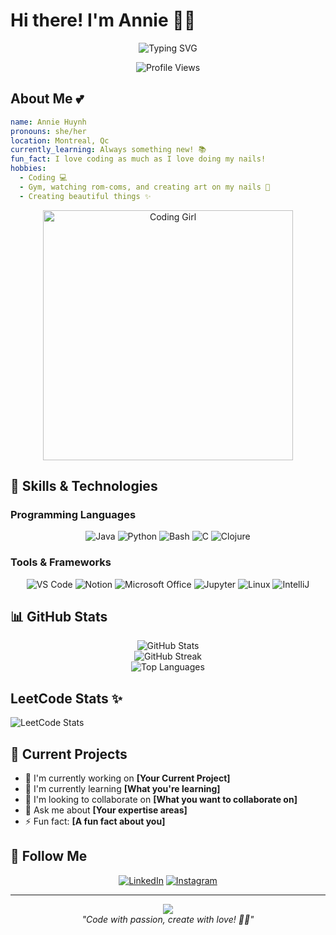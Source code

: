 # Hi there! I'm Annie 🌸✨

<div align="center">
  <img src="https://readme-typing-svg.herokuapp.com?font=Fira+Code&size=22&duration=3000&pause=1000&color=FF69B4&center=true&vCenter=true&width=435&lines=Welcome+to+my+coding+world!+%F0%9F%92%96;Let's+build+something+magical!+%E2%9C%A8;Coding+with+love+and+creativity+%F0%9F%8C%B8" alt="Typing SVG" />
</div>

<p align="center">
  <img src="https://komarev.com/ghpvc/?username=your-username&color=ff69b4&style=for-the-badge&label=Profile+Views" alt="Profile Views" />
</p>

## About Me 💕
```yaml
name: Annie Huynh
pronouns: she/her
location: Montreal, Qc
currently_learning: Always something new! 📚
fun_fact: I love coding as much as I love doing my nails! 
hobbies: 
  - Coding 💻
  - Gym, watching rom-coms, and creating art on my nails 💅
  - Creating beautiful things ✨
```

<div align="center">
  <img src="https://media.giphy.com/media/L1R1tvI9svkIWwpVYr/giphy.gif" width="400" alt="Coding Girl"/>
</div>

## 💫 Skills & Technologies

### Programming Languages 
<div align="center">

![Java](https://img.shields.io/badge/Java-FF69B4?style=for-the-badge&logo=java&logoColor=white)
![Python](https://img.shields.io/badge/Python-FFB6C1?style=for-the-badge&logo=python&logoColor=white)
![Bash](https://img.shields.io/badge/Bash-FFC0CB?style=for-the-badge&logo=gnu-bash&logoColor=white)
![C](https://img.shields.io/badge/C-FF1493?style=for-the-badge&logo=c&logoColor=white)
![Clojure](https://img.shields.io/badge/Clojure-F8BBD0?style=for-the-badge&logo=clojure&logoColor=white)

</div>

### Tools & Frameworks 
<div align="center">

![VS Code](https://img.shields.io/badge/VS_Code-FF69B4?style=for-the-badge&logo=visual-studio-code&logoColor=white)
![Notion](https://img.shields.io/badge/Notion-FFB6C1?style=for-the-badge&logo=notion&logoColor=white)
![Microsoft Office](https://img.shields.io/badge/MS_Office-FFC0CB?style=for-the-badge&logo=microsoft-office&logoColor=white)
![Jupyter](https://img.shields.io/badge/Jupyter-FF1493?style=for-the-badge&logo=jupyter&logoColor=white)
![Linux](https://img.shields.io/badge/Linux-F8BBD0?style=for-the-badge&logo=linux&logoColor=white)
![IntelliJ](https://img.shields.io/badge/IntelliJ-FFCCCB?style=for-the-badge&logo=intellij-idea&logoColor=white)

</div>

## 📊 GitHub Stats

<div align="center">
  <img src="https://github-readme-stats.vercel.app/api?username=your-username&show_icons=true&theme=radical&title_color=FF69B4&icon_color=FFB6C1&text_color=FFC0CB&bg_color=0D1117" alt="GitHub Stats" />
</div>

<div align="center">
  <img src="https://github-readme-streak-stats.herokuapp.com/?user=your-username&theme=radical&ring=FF69B4&fire=FFB6C1&currStreakLabel=FFC0CB" alt="GitHub Streak" />
</div>

<div align="center">
  <img src="https://github-readme-stats.vercel.app/api/top-langs/?username=your-username&layout=compact&theme=radical&title_color=FF69B4&text_color=FFC0CB&bg_color=0D1117" alt="Top Languages" />
</div>

## LeetCode Stats ✨
![LeetCode Stats](https://leetcard.jacoblin.cool/Annielabrocoli?theme=forest&font=Crushed)

## 🌸 Current Projects

- 🔭 I'm currently working on **[Your Current Project]**
- 🌱 I'm currently learning **[What you're learning]**
- 👯 I'm looking to collaborate on **[What you want to collaborate on]**
- 💬 Ask me about **[Your expertise areas]**
- ⚡ Fun fact: **[A fun fact about you]**

## 💖 Follow Me

<div align="center">

[![LinkedIn](https://img.shields.io/badge/LinkedIn-FF69B4?style=for-the-badge&logo=linkedin&logoColor=white)]([https://linkedin.com/in/your-linkedin-username](https://www.linkedin.com/in/annie-huynh-60805b202))
[![Instagram](https://img.shields.io/badge/Instagram-FFB6C1?style=for-the-badge&logo=instagram&logoColor=white)](https://www.instagram.com/mai.anniee/)

</div>

---

<div align="center">
  <img src="https://capsule-render.vercel.app/api?type=waving&color=gradient&customColorList=24&height=100&section=footer&text=Thanks%20for%20visiting!%20💕&fontSize=16&fontColor=ffffff&animation=twinkling" />
</div>

<div align="center">
  <i>"Code with passion, create with love! 💖✨"</i>
</div>
<!--
**Mai-Annie/Mai-Annie** is a ✨ _special_ ✨ repository because its `README.md` (this file) appears on your GitHub profile.

Here are some ideas to get you started:

- 🔭 I’m currently working on ...
- 🌱 I’m currently learning ...
- 👯 I’m looking to collaborate on ...
- 🤔 I’m looking for help with ...
- 💬 Ask me about ...
- 📫 How to reach me: ...
- 😄 Pronouns: ...
- ⚡ Fun fact: ...
-->
